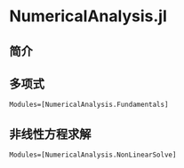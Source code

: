 # NumericalAnalysis.jl
## 简介

## 多项式
```@index
Modules=[NumericalAnalysis.Fundamentals]
```
## 非线性方程求解
```@index
Modules=[NumericalAnalysis.NonLinearSolve]
```


